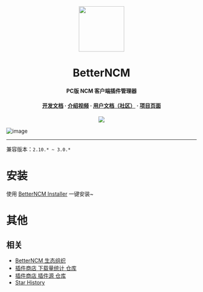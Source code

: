 
<div align="center">
  <image width="120em" src="https://user-images.githubusercontent.com/66859419/183120498-1dede5b4-0666-4891-b95f-c3a812b3f12f.png" />
  </div>
<h1 align="center">BetterNCM</h1>

<h4 align="center">PC版 NCM 客户端插件管理器</h4>

  
<h4 align="center">
<a href=https://github.com/MicroCBer/BetterNCM/wiki/%E5%BC%80%E5%8F%91%E6%96%87%E6%A1%A3>开发文档</a> · 
<a href=https://www.bilibili.com/video/BV1k44y197Fb/>介绍视频</a> · 
<a href=https://v2e2npdz15.feishu.cn/docx/UZkSd9d46o4fVOxaPNBcGXSenme>用户文档（社区）</a> · 
<a href=https://microblock.cc/betterncm/>项目页面</a>

</h3>

<div align="center">
  <image src="https://user-images.githubusercontent.com/66859419/215995178-82ec6501-b70f-4503-9e11-528399726e3a.png" />
</div>

![image](https://github.com/MicroCBer/BetterNCM/assets/66859419/9765fc45-a22b-4469-a015-e6b33b14418c)


---

兼容版本：`2.10.* ~ 3.0.*`



# 安装

使用 [BetterNCM Installer](https://github.com/MicroCBer/BetterNCM-Installer) 一键安装~

# 其他
## 相关
- [BetterNCM 生态组织](https://github.com/BetterNCM)
- [插件商店 下载量统计 仓库](https://github.com/BetterNCM/BetterNCM-PluginMarket-Analyze)
- [插件商店 插件源 仓库](https://github.com/BetterNCM/BetterNCM-Plugins)
- [Star History](https://api.star-history.com/svg?repos=MicroCBer/BetterNCM&type=Date)
